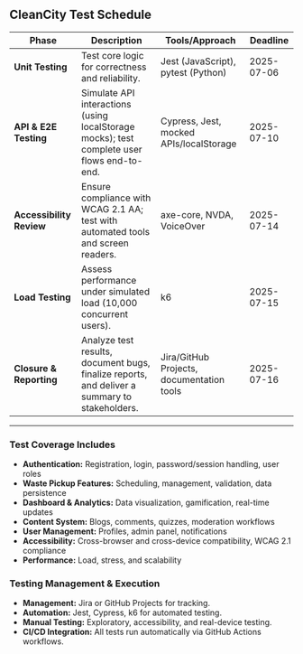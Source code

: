 
## CleanCity Test Schedule

| **Phase**               | **Description**                                                                                  | **Tools/Approach**                           | **Deadline**  |
|------------------------ |----------------------------------------------------------------------------------------------- |----------------------------------------------|--------------|
| **Unit Testing**        | Test core logic for correctness and reliability.                                                | Jest (JavaScript), pytest (Python)           | 2025-07-06   |
| **API & E2E Testing**   | Simulate API interactions (using localStorage mocks); test complete user flows end-to-end.      | Cypress, Jest, mocked APIs/localStorage      | 2025-07-10   |
| **Accessibility Review**| Ensure compliance with WCAG 2.1 AA; test with automated tools and screen readers.               | axe-core, NVDA, VoiceOver                    | 2025-07-14   |
| **Load Testing**        | Assess performance under simulated load (10,000 concurrent users).                              | k6                                           | 2025-07-15   |
| **Closure & Reporting** | Analyze test results, document bugs, finalize reports, and deliver a summary to stakeholders.   | Jira/GitHub Projects, documentation tools     | 2025-07-16   |

---

### Test Coverage Includes
- **Authentication:** Registration, login, password/session handling, user roles
- **Waste Pickup Features:** Scheduling, management, validation, data persistence
- **Dashboard & Analytics:** Data visualization, gamification, real-time updates
- **Content System:** Blogs, comments, quizzes, moderation workflows
- **User Management:** Profiles, admin panel, notifications
- **Accessibility:** Cross-browser and cross-device compatibility, WCAG 2.1 compliance
- **Performance:** Load, stress, and scalability

### Testing Management & Execution
- **Management:** Jira or GitHub Projects for tracking.
- **Automation:** Jest, Cypress, k6 for automated testing.
- **Manual Testing:** Exploratory, accessibility, and real-device testing.
- **CI/CD Integration:** All tests run automatically via GitHub Actions workflows.



